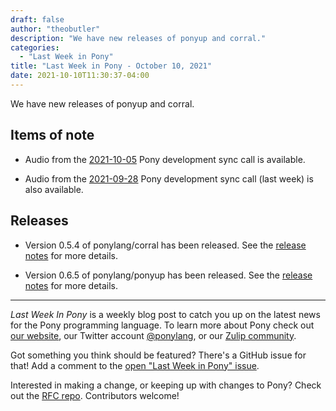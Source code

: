 ```yaml
---
draft: false
author: "theobutler"
description: "We have new releases of ponyup and corral."
categories:
  - "Last Week in Pony"
title: "Last Week in Pony - October 10, 2021"
date: 2021-10-10T11:30:37-04:00
---
```


We have new releases of ponyup and corral.

<!-- more -->

## Items of note

- Audio from the [2021-10-05](https://sync-recordings.ponylang.io/r/2021-10-05.m4a) Pony development sync call is available.

- Audio from the [2021-09-28](https://sync-recordings.ponylang.io/r/2021-09-28.m4a) Pony development sync call (last week) is also available.

## Releases

- Version 0.5.4 of ponylang/corral has been released.
See the [release notes](https://github.com/ponylang/corral/releases/tag/0.5.4) for more details.

- Version 0.6.5 of ponylang/ponyup has been released.
See the [release notes](https://github.com/ponylang/ponyup/releases/tag/0.6.5) for more details.

---

_Last Week In Pony_ is a weekly blog post to catch you up on the latest news for the Pony programming language. To learn more about Pony check out [our website](https://ponylang.io), our Twitter account [@ponylang](https://twitter.com/ponylang), or our [Zulip community](https://ponylang.zulipchat.com).

Got something you think should be featured? There's a GitHub issue for that! Add a comment to the [open "Last Week in Pony" issue](https://github.com/ponylang/ponylang.github.io/issues?q=is%3Aissue+is%3Aopen+label%3Alast-week-in-pony).

Interested in making a change, or keeping up with changes to Pony? Check out the [RFC repo](https://github.com/ponylang/rfcs). Contributors welcome!
